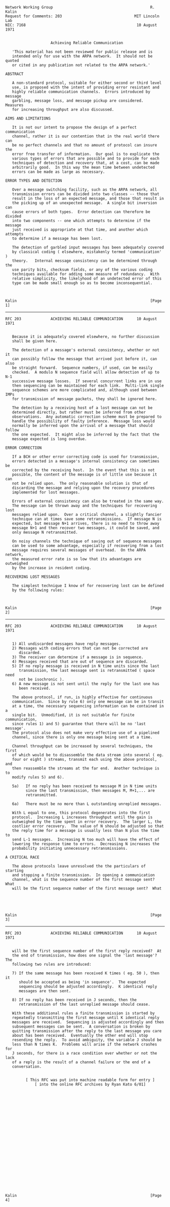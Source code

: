     Network Working Group                                           R. Kalin
    Request for Comments: 203                                MIT Lincoln Lab
    NIC: 7168                                                 10 August 1971


                        Achieving Reliable Communication

       'This material has not been reviewed for public release and is
       intended only for use with the ARPA network.  It should not be quoted
       or cited in any publication not related to the ARPA network.'

    ABSTRACT

       A non-standard protocol, suitable for either second or third level
       use, is proposed with the intent of providing error resistant and
       highly reliable communication channels.  Errors introduced by message
       garbling, message loss, and message pickup are considered.  Measures
       for increasing throughput are also discussed.

    AIMS AND LIMITATIONS

       It is not our intent to propose the design of a perfect communication
       channel, rather it is our contention that in the real world there can
       be no perfect channels and that no amount of protocol can insure the
       error free transfer of information.  Our goal is to explicate the
       various types of errors that are possible and to provide for each
       techniques of detection and recovery that, at a cost, can be made
       arbitrarily good.  In this way the mean time between undetected
       errors can be made as large as necessary.

    ERROR TYPES AND DETECTION

       Over a message switching facility, such as the ARPA network, all
       transmission errors can be divided into two classes -- those that
       result in the loss of an expected message, and those that result in
       the picking up of an unexpected message.  A single bit inversion can
       cause errors of both types.  Error detection can therefore be divided
       into two components -- one which attempts to determine if the message
       just received is appropriate at that time, and another which attempts
       to determine if a message has been lost.

       The detection of garbled input messages has been adequately covered
       by classical coding ( elsewhere, mistakenly termed 'communication' )
       theory.   Internal message consistency can be determined through the
       use parity bits, checksum fields, or any of the various coding
       techniques available for adding some measure of redundancy.  With
       relative simplicity, the likelyhood of an undetected error of this
       type can be made small enough so as to become inconsequential.



    Kalin                                                           [Page 1]

------------------------------------------------------------------------

``` newpage
RFC 203             ACHIEVING RELIABLE COMMUNICATION      10 August 1971


   Because it is adequately covered elsewhere, no further discussion
   shall be given here.

   The detection of a message's external consistency, whether or not it
   can possibly follow the message that arrived just before it, can also
   be straight forward.  Sequence numbers, if used, can be easily
   checked.  A modulo N sequence field will allow detection of up to N-1
   successive message losses.  If several concurrent links are in use
   then sequencing can be maintained for each link.  Multi-link single
   sequence schemes are more complicated and, although used between IMPs
   for transmission of message packets, they shall be ignored here.

   The detection by a receiving host of a lost message can not be
   determined directly, but rather must be inferred from other
   observations.  Any automatic correction scheme must be prepared to
   handle the possibility of faulty inference.  Message loss would
   normally be inferred upon the arrival of a message that should follow
   the one expected.  It might also be inferred by the fact that the
   message expected is long overdue.

ERROR CORRECTION

   If a BCH or other error correcting code is used for transmission,
   errors detected in a message's internal consistency can sometimes be
   corrected by the receiving host.  In the event that this is not
   possible, the content of the message is of little use because it can
   not be relied upon.  The only reasonable solution is that of
   discarding the message and relying upon the recovery procedures
   implemented for lost messages.

   Errors of external consistency can also be treated in the same way.
   The message can be thrown away and the techniques for recovering lost
   messages relied upon.  Over a critical channel, a slightly fancier
   technique can at times save some retransmissions.  If message N is
   expected, but message N+1 arrives, there is no need to throw away
   message N+1 and then recover two messages, it could be saved, and
   only message N retransmitted.

   On noisy channels the technique of saving out of sequence messages
   can be used to some advantage, especially if recovering from a lost
   message requires several messages of overhead.  On the ARPA network,
   the measured error rate is so low that its advantages are outweighed
   by the increase in resident coding.

RECOVERING LOST MESSAGES

   The simplest technique I know of for recovering lost can be defined
   by the following rules:



Kalin                                                           [Page 2]
```

------------------------------------------------------------------------

``` newpage
RFC 203             ACHIEVING RELIABLE COMMUNICATION      10 August 1971


   1) All undiscarded messages have reply messages.
   2) Messages with coding errors that can not be corrected are
      discarded.
   3) The receiver can determine if a message is in sequence.
   4) Messages received that are out of sequence are discarded.
   5) If no reply message is received in N time units since the last
      transmission, the last message sent is retransmitted ( space need
      not be isochronic ).
   6) A new message is not sent until the reply for the last one has
      been received.

   The above protocol, if run, is highly effective for continuous
   communication.  Since by rule 6) only one message can be in transit
   at a time, the necessary sequencing information can be contained in a
   single bit.  Unmodified, it is not suitable for finite communication,
   since rules 1) and 5) guarantee that there will be no 'last message'.
   The protocol also does not make very effective use of a pipelined
   channel, since there is only one message being sent at a time.

   Channel throughput can be increased by several techniques, the first
   of which would be to disassemble the data stream into several ( eg.
   four or eight ) streams, transmit each using the above protocol, and
   then reassemble the streams at the far end.  Another technique is to
   modify rules 5) and 6).

   5a)   If no reply has been received to message M in N time units
         since the last transmission, then messages M, M+1,... are
         retransmitted.

   6a)   There must be no more than L outstanding unreplied messages.

   With L equal to one, this protocol degenerates into the first
   protocol.  Increasing L increases throughput until the gain is
   outweighed by the time spent in error recovery.  The larger L, the
   costlier error recovery.  The value of N should be adjusted so that
   the reply time for a message is usually less than N plus the time to
   send L-1 messages.  Increasing N too much will have the effect of
   lowering the response time to errors.  Decreasing N increases the
   probability initiating unnecessary retransmissions.

A CRITICAL RACE

   The above protocols leave unresolved the the particulars of starting
   and stopping a finite transmission.  In opening a communication
   channel, what is the sequence number of the first message sent?  What
   will be the first sequence number of the first message sent?  What





Kalin                                                           [Page 3]
```

------------------------------------------------------------------------

``` newpage
RFC 203             ACHIEVING RELIABLE COMMUNICATION      10 August 1971


   will be the first sequence number of the first reply received?  At
   the end of transmission, how does one signal the 'last message'?  The
   following two rules are introduced:

   7) If the same message has been received K times ( eg. 50 ), then it
      should be accepted as being 'in sequence'.  The expected
      sequencing should be adjusted accordingly.  K identical reply
      messages are then sent.

   8) If no reply has been received in J seconds, then the
      retransmission of the last unreplied message should cease.

   With these additional rules a finite transmission is started by
   repeatedly transmitting the first message until K identical reply
   messages are received.  Sequencing is adjusted accordingly and then
   subsequent messages can be sent.  A conversation is broken by
   quitting transmission after the reply to the last message you care
   about has been received.  Eventually the other end will stop
   resending the reply.  To avoid ambiguity, the variable J should be
   less than N times K.  Problems will arise if the network crashes for
   J seconds, for there is a race condition over whether or not the lack
   of a reply is the result of a channel failure or the end of a
   conversation.


         [ This RFC was put into machine readable form for entry ]
             [ into the online RFC archives by Ryan Kato 6/01]
























Kalin                                                           [Page 4]
```
